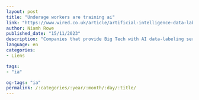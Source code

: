 ```yaml
---
layout: post
title: "Underage workers are training ai"
link: "https://www.wired.co.uk/article/artificial-intelligence-data-labeling-children"
author: Niamh Rowe
published_date: "15/11/2023"
description: "Companies that provide Big Tech with AI data-labeling services are inadvertently hiring young teens to work on their platforms, often exposing them to traumatic content."
language: en
categories:
- Liens

tags:
- "ia"

og-tags: "ia"
permalink: /:categories/:year/:month/:day/:title/
---
```

